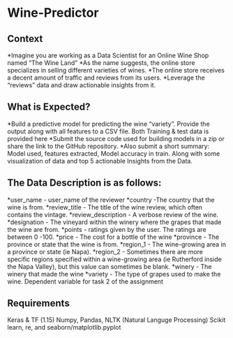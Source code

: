 # Wine-Predictor

## Context
*Imagine you are working as a Data Scientist for an Online Wine Shop named “The Wine Land” 
*As the name suggests, the online store specializes in selling different varieties of wines.
*The online store receives a decent amount of traffic and reviews from its users.
*Leverage the “reviews” data and draw actionable insights from it.

## What is Expected?
*Build a predictive model for predicting the wine “variety”. Provide the output along with all features to a CSV file. Both Training & test data is provided here
*Submit the source code used for building models in a zip or share the link to the GitHub repository.
*Also submit a short summary: Model used, features extracted, Model accuracy in train. Along with some visualization of data and top 5 actionable Insights from the Data.

## The Data Description is as follows:
*user_name - user_name of the reviewer
*country -The country that the wine is from.
*review_title - The title of the wine review, which often contains the vintage.
*review_description - A verbose review of the wine.
*designation - The vineyard within the winery where the grapes that made the wine are from.
*points - ratings given by the user. The ratings are between 0 -100.
*price - The cost for a bottle of the wine
*province - The province or state that the wine is from.
*region_1 - The wine-growing area in a province or state (ie Napa).
*region_2 - Sometimes there are more specific regions specified within a wine-growing area (ie Rutherford inside the Napa Valley), but this value can sometimes be blank.
*winery - The winery that made the wine
*variety - The type of grapes used to make the wine. Dependent variable for task 2 of the assignment


## Requirements
Keras & TF (1.15)
Numpy, Pandas, NLTK (Natural Languge Processing)
Scikit learn, re, and seaborn/matplotlib.pyplot
